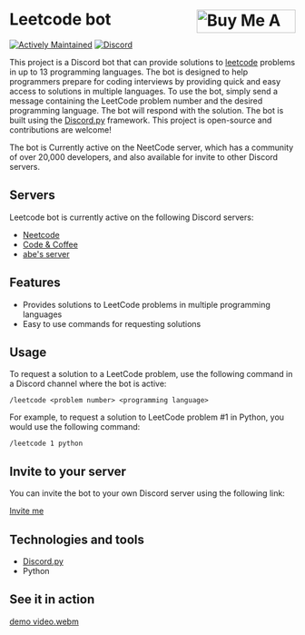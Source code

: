 # Leetcode bot  <a href="https://www.buymeacoffee.com/abe101" target="_blank"><img src="https://cdn.buymeacoffee.com/buttons/default-orange.png" alt="Buy Me A Coffee" align="right" height="41" width="174"></a>
[![Actively Maintained](https://img.shields.io/badge/Maintenance%20Level-Actively%20Maintained-green.svg)](https://gist.github.com/cheerfulstoic/d107229326a01ff0f333a1d3476e068d)
[![Discord](https://img.shields.io/discord/1017782904509710366)](https://discord.gg/2vqUzSpt6N)

This project is a Discord bot that can provide solutions to
[leetcode](https://leetcode.com/) problems in
up to 13 programming languages. The bot is designed to help programmers prepare
for coding interviews by providing quick and easy access to solutions in multiple
languages. To use the bot, simply send a message containing the LeetCode problem
number and the desired programming language. The bot will respond with the solution.
The bot is built using the [Discord.py](https://github.com/Rapptz/discord.py) framework.
This project is open-source and contributions are welcome!

The bot is Currently active on the NeetCode server, which has a community of over 20,000 developers, and also available for invite to other Discord servers.

## Servers
Leetcode bot is currently active on the following Discord servers:
- [Neetcode](https://discord.gg/ddjKRXPqtk)
- [Code & Coffee](https://www.codeandcoffee.chat/)
- [abe's server](https://discord.gg/Bv8XkBSEHP)


## Features
- Provides solutions to LeetCode problems in multiple programming languages
- Easy to use commands for requesting solutions

## Usage
To request a solution to a LeetCode problem, use the following command in a Discord channel where the bot is active:

`/leetcode <problem number> <programming language>`

For example, to request a solution to LeetCode problem #1 in Python, you would use the following command:

`/leetcode 1 python`

## Invite to your server
You can invite the bot to your own Discord server using the following link:

[Invite me](https://discord.com/oauth2/authorize?client_id=1052787378718253106&scope=bot+applications.commands&permissions=0)

## Technologies and tools
- [Discord.py](https://github.com/Rapptz/discord.py)
- Python

## See it in action  

[demo video.webm](https://user-images.githubusercontent.com/82916197/208010250-54f21d02-8774-4953-aa93-92a8bfd0f31d.webm)
